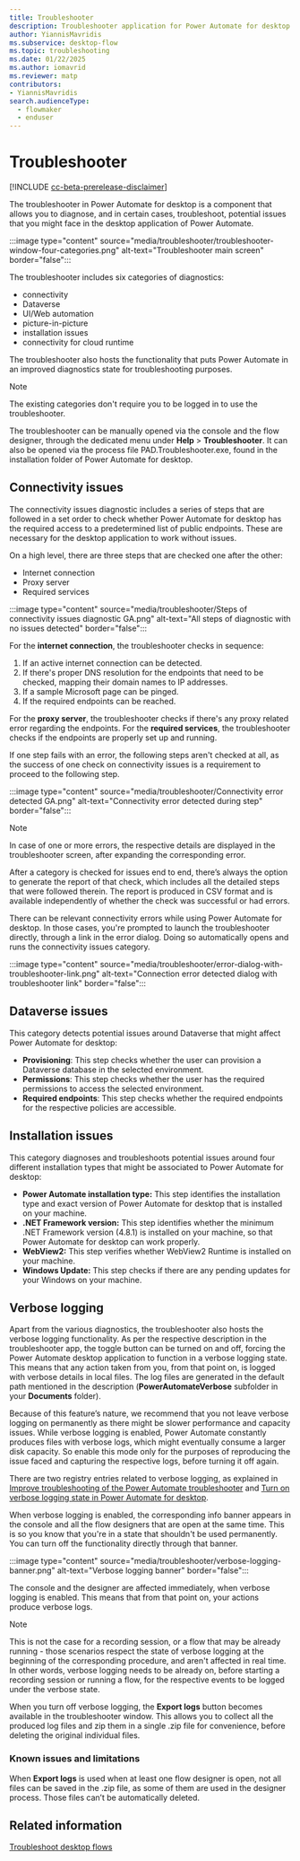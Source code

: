 ```yaml
---
title: Troubleshooter
description: Troubleshooter application for Power Automate for desktop.
author: YiannisMavridis
ms.subservice: desktop-flow
ms.topic: troubleshooting
ms.date: 01/22/2025
ms.author: iomavrid
ms.reviewer: matp
contributors:
- YiannisMavridis
search.audienceType: 
  - flowmaker
  - enduser
---
```


# Troubleshooter

[!INCLUDE [cc-beta-prerelease-disclaimer](actions-reference/includes/cc-beta-prerelease-disclaimer.md)]

The troubleshooter in Power Automate for desktop is a component that allows you to diagnose, and in certain cases, troubleshoot, potential issues that you might face in the desktop application of Power Automate.

:::image type="content" source="media/troubleshooter/troubleshooter-window-four-categories.png" alt-text="Troubleshooter main screen" border="false":::

The troubleshooter includes six categories of diagnostics:

* connectivity
* Dataverse
* UI/Web automation
* picture-in-picture
* installation issues
* connectivity for cloud runtime

The troubleshooter also hosts the functionality that puts Power Automate in an improved diagnostics state for troubleshooting purposes.

> [!NOTE]
> The existing categories don't require you to be logged in to use the troubleshooter.

The troubleshooter can be manually opened via the console and the flow designer, through the dedicated menu under **Help** > **Troubleshooter**. It can also be opened via the process file PAD.Troubleshooter.exe, found in the installation folder of Power Automate for desktop.

<!-- :::image type="content" source="media/troubleshooter/Troubleshooter option under Help menu.png" alt-text="Troubleshooter option under Help menu" border="false":::  -->

## Connectivity issues

The connectivity issues diagnostic includes a series of steps that are followed in a set order to check whether Power Automate for desktop has the required access to a predetermined list of public endpoints. These are necessary for the desktop application to work without issues.

On a high level, there are three steps that are checked one after the other:

* Internet connection
* Proxy server
* Required services

:::image type="content" source="media/troubleshooter/Steps of connectivity issues diagnostic GA.png" alt-text="All steps of diagnostic with no issues detected" border="false":::

For the **internet connection**, the troubleshooter checks in sequence:

1. If an active internet connection can be detected.
1. If there's proper DNS resolution for the endpoints that need to be checked, mapping their domain names to IP addresses.
1. If a sample Microsoft page can be pinged.
1. If the required endpoints can be reached.

For the **proxy server**, the troubleshooter checks if there's any proxy related error regarding the endpoints. For the **required services**, the troubleshooter checks if the endpoints are properly set up and running.

If one step fails with an error, the following steps aren't checked at all, as the success of one check on connectivity issues is a requirement to proceed to the following step.

:::image type="content" source="media/troubleshooter/Connectivity error detected GA.png" alt-text="Connectivity error detected during step" border="false":::

> [!NOTE]
> In case of one or more errors, the respective details are displayed in the troubleshooter screen, after expanding the corresponding error.

After a category is checked for issues end to end, there’s always the option to generate the report of that check, which includes all the detailed steps that were followed therein. The report is produced in CSV format and is available independently of whether the check was successful or had errors.

Τhere can be relevant connectivity errors while using Power Automate for desktop. In those cases, you're prompted to launch the troubleshooter directly, through a link in the error dialog. Doing so automatically opens and runs the connectivity issues category.

:::image type="content" source="media/troubleshooter/error-dialog-with-troubleshooter-link.png" alt-text="Connection error detected dialog with troubleshooter link" border="false":::

## Dataverse issues

This category detects potential issues around Dataverse that might affect Power Automate for desktop:

* **Provisioning**: This step checks whether the user can provision a Dataverse database in the selected environment.
* **Permissions**: This step checks whether the user has the required permissions to access the selected environment.
* **Required endpoints**: This step checks whether the required endpoints for the respective policies are accessible.

## Installation issues

This category diagnoses and troubleshoots potential issues around four different installation types that might be associated to Power Automate for desktop:

* **Power Automate installation type:** This step identifies the installation type and exact version of Power Automate for desktop that is installed on your machine.
* **.NET Framework version:** This step identifies whether the minimum .NET Framework version (4.8.1) is installed on your machine, so that Power Automate for desktop can work properly.
* **WebView2:** This step verifies whether WebView2 Runtime is installed on your machine.
* **Windows Update:** This step checks if there are any pending updates for your Windows on your machine.

## Verbose logging

Apart from the various diagnostics, the troubleshooter also hosts the verbose logging functionality. As per the respective description in the troubleshooter app, the toggle button can be turned on and off, forcing the Power Automate desktop application to function in a verbose logging state. This means that any action taken from you, from that point on, is logged with verbose details in local files. The log files are generated in the default path mentioned in the description (**PowerAutomateVerbose** subfolder in your **Documents** folder).

Because of this feature’s nature, we recommend that you not leave verbose logging on permanently as there might be slower performance and capacity issues. While verbose logging is enabled, Power Automate constantly produces files with verbose logs, which might eventually consume a larger disk capacity. So enable this mode only for the purposes of reproducing the issue faced and capturing the respective logs, before turning it off again.

There are two registry entries related to verbose logging, as explained in [Improve troubleshooting of the Power Automate troubleshooter](governance.md#improve-troubleshooting-of-the-power-automate-troubleshooter) and [Turn on verbose logging state in Power Automate for desktop](governance.md#turn-on-verbose-logging-state-in-power-automate-for-desktop).

When verbose logging is enabled, the corresponding info banner appears in the console and all the flow designers that are open at the same time. This is so you know that you're in a state that shouldn't be used permanently. You can turn off the functionality directly through that banner.

:::image type="content" source="media/troubleshooter/verbose-logging-banner.png" alt-text="Verbose logging banner" border="false":::

The console and the designer are affected immediately, when verbose logging is enabled. This means that from that point on, your actions produce verbose logs.

> [!NOTE]
> This is not the case for a recording session, or a flow that may be already running - those scenarios respect the state of verbose logging at the beginning of the corresponding procedure, and aren't affected in real time.
In other words, verbose logging needs to be already on, before starting a recording session or running a flow, for the respective events to be logged under the verbose state.

When you turn off verbose logging, the **Export logs** button becomes available in the troubleshooter window. This allows you to collect all the produced log files and zip them in a single .zip file for convenience, before deleting the original individual files.

### Known issues and limitations

When **Export logs** is used when at least one flow designer is open, not all files can be saved in the .zip file, as some of them are used in the designer process. Those files can’t be automatically deleted.

## Related information

[Troubleshoot desktop flows](troubleshoot.md)
